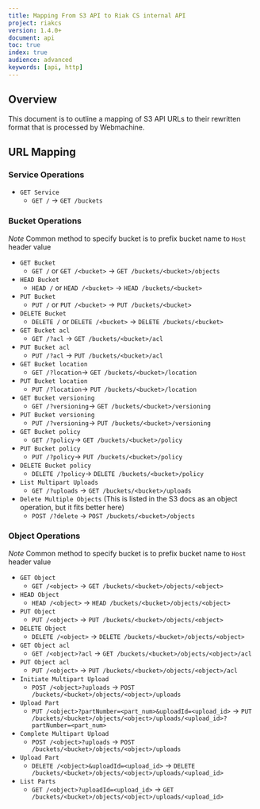 ```yaml
---
title: Mapping From S3 API to Riak CS internal API
project: riakcs
version: 1.4.0+
document: api
toc: true
index: true
audience: advanced
keywords: [api, http]
---
```


## Overview

This document is to outline a mapping of S3 API URLs to their
rewritten format that is processed by Webmachine.

## URL Mapping

### Service Operations

* `GET Service`
    * `GET /` -> `GET /buckets`

### Bucket Operations

*Note* Common method to specify bucket is to prefix bucket name to `Host` header value

* `GET Bucket`
    * `GET /` or `GET /<bucket>` -> `GET /buckets/<bucket>/objects`
* `HEAD Bucket`
    * `HEAD /` or `HEAD /<bucket>` -> `HEAD /buckets/<bucket>`
* `PUT Bucket`
    * `PUT /` or `PUT /<bucket>` -> `PUT /buckets/<bucket>`
* `DELETE Bucket`
    * `DELETE /` or `DELETE /<bucket>` -> `DELETE /buckets/<bucket>`
* `GET Bucket acl`
    * `GET /?acl` -> `GET /buckets/<bucket>/acl`
* `PUT Bucket acl`
    * `PUT /?acl` -> `PUT /buckets/<bucket>/acl`
* `GET Bucket location`
    * `GET /?location`-> `GET /buckets/<bucket>/location`
* `PUT Bucket location`
    * `PUT /?location`-> `PUT /buckets/<bucket>/location`
* `GET Bucket versioning`
    * `GET /?versioning`-> `GET /buckets/<bucket>/versioning`
* `PUT Bucket versioning`
    * `PUT /?versioning`-> `PUT /buckets/<bucket>/versioning`
* `GET Bucket policy`
    * `GET /?policy`-> `GET /buckets/<bucket>/policy`
* `PUT Bucket policy`
    * `PUT /?policy`-> `PUT /buckets/<bucket>/policy`
* `DELETE Bucket policy`
    * `DELETE /?policy`-> `DELETE /buckets/<bucket>/policy`
* `List Multipart Uploads`
    * `GET /?uploads` -> `GET /buckets/<bucket>/uploads`
* `Delete Multiple Objects` (This is listed in the S3 docs as an object operation, but it fits better here)
    * `POST /?delete` -> `POST /buckets/<bucket>/objects`

### Object Operations

*Note* Common method to specify bucket is to prefix bucket name to `Host` header value

* `GET Object`
    * `GET /<object>` -> `GET /buckets/<bucket>/objects/<object>`
* `HEAD Object`
    * `HEAD /<object>` -> `HEAD /buckets/<bucket>/objects/<object>`
* `PUT Object`
    * `PUT /<object>` -> `PUT /buckets/<bucket>/objects/<object>`
* `DELETE Object`
    * `DELETE /<object>` -> `DELETE /buckets/<bucket>/objects/<object>`
* `GET Object acl`
    * `GET /<object>?acl` -> `GET /buckets/<bucket>/objects/<object>/acl`
* `PUT Object acl`
    * `PUT /<object>` -> `PUT /buckets/<bucket>/objects/<object>/acl`
* `Initiate Multipart Upload`
    * `POST /<object>?uploads` -> `POST /buckets/<bucket>/objects/<object>/uploads`
* `Upload Part`
    * `PUT /<object>?partNumber=<part_num>&uploadId=<upload_id>` -> `PUT /buckets/<bucket>/objects/<object>/uploads/<upload_id>?partNumber=<part_num>`
* `Complete Multipart Upload`
    * `POST /<object>?uploads` -> `POST /buckets/<bucket>/objects/<object>/uploads`
* `Upload Part`
    * `DELETE /<object>&uploadId=<upload_id>` -> `DELETE /buckets/<bucket>/objects/<object>/uploads/<upload_id>`
* `List Parts`
    * `GET /<object>?uploadId=<upload_id>` -> `GET /buckets/<bucket>/objects/<object>/uploads/<upload_id>`
